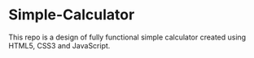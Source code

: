 # Simple-Calculator
This repo is a design of fully functional simple calculator created using HTML5, CSS3 and JavaScript.
